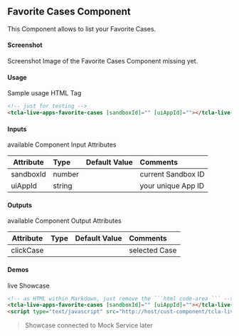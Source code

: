 ## Favorite Cases Component
This Component allows to list your Favorite Cases.

#### Screenshot
Screenshot Image of the Favorite Cases Component missing yet.

#### Usage
Sample usage HTML Tag

```html
<!-- just for testing -->
<tcla-live-apps-favorite-cases [sandboxId]="" [uiAppId]=""></tcla-live-apps-favorite-cases>
```

#### Inputs
available Component Input Attributes

| Attribute         | Type                          | Default Value | Comments                                        |
| ----------------- |:----------------------------- |:------------- |:----------------------------------------------- |
| sandboxId         | number                        |               | current Sandbox ID                              |
| uiAppId           | string                        |               | your unique App ID                              |

#### Outputs
available Component Output Attributes

| Attribute         | Type                          | Default Value | Comments                                        |
| ----------------- |:----------------------------- |:------------- |:----------------------------------------------- |
| clickCase         |                               |               | selected Case                                 |

#### Demos
live Showcase

```html
<!-- as HTML within Markdown, just remove the ```html code-area ``` -->
<tcla-live-apps-favorite-cases [sandboxId]="" [uiAppId]=""></tcla-live-apps-favorite-cases>
<script type="text/javascript" src="http://host/cust-component/tcla-live-apps-favorite-cases.js"></script>
```

> Showcase connected to Mock Service later


